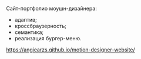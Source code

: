 Сайт-портфолио моушн-дизайнера:

- адаптив;
- кроссбраузерность;
- семантика;
- реализация бургер-меню.

https://angiearzs.github.io/motion-designer-website/
